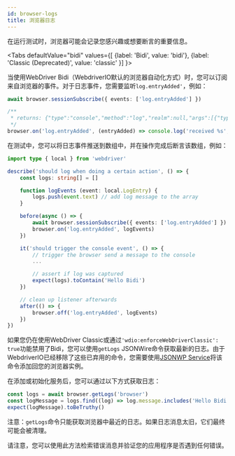 ```yaml
---
id: browser-logs
title: 浏览器日志
---
```


在运行测试时，浏览器可能会记录您感兴趣或想要断言的重要信息。

<Tabs
defaultValue="bidi"
values={[
    {label: 'Bidi', value: 'bidi'},
    {label: 'Classic (Deprecated)', value: 'classic'
}]
}>

<TabItem value='bidi'>

当使用WebDriver Bidi（WebdriverIO默认的浏览器自动化方式）时，您可以订阅来自浏览器的事件。对于日志事件，您需要监听`log.entryAdded'`，例如：

```ts
await browser.sessionSubscribe({ events: ['log.entryAdded'] })

/**
 * returns: {"type":"console","method":"log","realm":null,"args":[{"type":"string","value":"Hello Bidi"}],"level":"info","text":"Hello Bidi","timestamp":1657282076037}
 */
browser.on('log.entryAdded', (entryAdded) => console.log('received %s', entryAdded))
```

在测试中，您可以将日志事件推送到数组中，并在操作完成后断言该数组，例如：

```ts
import type { local } from 'webdriver'

describe('should log when doing a certain action', () => {
    const logs: string[] = []

    function logEvents (event: local.LogEntry) {
        logs.push(event.text) // add log message to the array
    }

    before(async () => {
        await browser.sessionSubscribe({ events: ['log.entryAdded'] })
        browser.on('log.entryAdded', logEvents)
    })

    it('should trigger the console event', () => {
        // trigger the browser send a message to the console
        ...

        // assert if log was captured
        expect(logs).toContain('Hello Bidi')
    })

    // clean up listener afterwards
    after(() => {
        browser.off('log.entryAdded', logEvents)
    })
})
```

</TabItem>

<TabItem value='classic'>

如果您仍在使用WebDriver Classic或通过`'wdio:enforceWebDriverClassic': true`功能禁用了Bidi，您可以使用`getLogs` JSONWire命令获取最新的日志。由于WebdriverIO已经移除了这些已弃用的命令，您需要使用[JSONWP Service](https://github.com/webdriverio-community/wdio-jsonwp-service)将该命令添加回您的浏览器实例。

在添加或初始化服务后，您可以通过以下方式获取日志：

```ts
const logs = await browser.getLogs('browser')
const logMessage = logs.find((log) => log.message.includes('Hello Bidi'))
expect(logMessage).toBeTruthy()
```

注意：`getLogs`命令只能获取浏览器中最近的日志。如果日志消息太旧，它们最终可能会被清理。
</TabItem>

</Tabs>

请注意，您可以使用此方法检索错误消息并验证您的应用程序是否遇到任何错误。